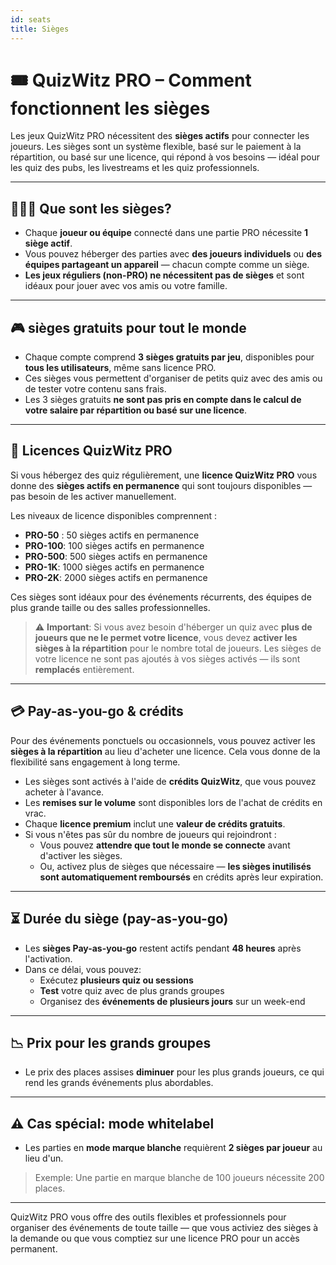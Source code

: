 ```yaml
---
id: seats
title: Sièges
---
```


# 🎟️ QuizWitz PRO – Comment fonctionnent les sièges

Les jeux QuizWitz PRO nécessitent des **sièges actifs** pour connecter les joueurs. Les sièges sont un système flexible, basé sur le paiement à la répartition, ou basé sur une licence, qui répond à vos besoins — idéal pour les quiz des pubs, les livestreams et les quiz professionnels.

---

## 🧑‍🤝‍🧑 Que sont les sièges?

- Chaque **joueur ou équipe** connecté dans une partie PRO nécessite **1 siège actif**.
- Vous pouvez héberger des parties avec **des joueurs individuels** ou **des équipes partageant un appareil** — chacun compte comme un siège.
- **Les jeux réguliers (non-PRO) ne nécessitent pas de sièges** et sont idéaux pour jouer avec vos amis ou votre famille.

---

## 🎮 sièges gratuits pour tout le monde

- Chaque compte comprend **3 sièges gratuits par jeu**, disponibles pour **tous les utilisateurs**, même sans licence PRO.
- Ces sièges vous permettent d'organiser de petits quiz avec des amis ou de tester votre contenu sans frais.
- Les 3 sièges gratuits **ne sont pas pris en compte dans le calcul de votre salaire par répartition ou basé sur une licence**.

---

## 💼 Licences QuizWitz PRO

Si vous hébergez des quiz régulièrement, une **licence QuizWitz PRO** vous donne des **sièges actifs en permanence** qui sont toujours disponibles — pas besoin de les activer manuellement.

Les niveaux de licence disponibles comprennent :

- **PRO-50** : 50 sièges actifs en permanence
- **PRO-100**: 100 sièges actifs en permanence
- **PRO-500**: 500 sièges actifs en permanence
- **PRO-1K**: 1000 sièges actifs en permanence
- **PRO-2K**: 2000 sièges actifs en permanence

Ces sièges sont idéaux pour des événements récurrents, des équipes de plus grande taille ou des salles professionnelles.

> ⚠️ **Important**: Si vous avez besoin d'héberger un quiz avec **plus de joueurs que ne le permet votre licence**, vous devez **activer les sièges à la répartition** pour le nombre total de joueurs. Les sièges de votre licence ne sont pas ajoutés à vos sièges activés — ils sont **remplacés** entièrement.

---

## 💳 Pay-as-you-go & crédits

Pour des événements ponctuels ou occasionnels, vous pouvez activer les **sièges à la répartition** au lieu d'acheter une licence. Cela vous donne de la flexibilité sans engagement à long terme.

- Les sièges sont activés à l'aide de **crédits QuizWitz**, que vous pouvez acheter à l'avance.
- Les **remises sur le volume** sont disponibles lors de l'achat de crédits en vrac.
- Chaque **licence premium** inclut une **valeur de crédits gratuits**.
- Si vous n'êtes pas sûr du nombre de joueurs qui rejoindront :
    - Vous pouvez **attendre que tout le monde se connecte** avant d'activer les sièges.
    - Ou, activez plus de sièges que nécessaire — **les sièges inutilisés sont automatiquement remboursés** en crédits après leur expiration.

---

## ⏳ Durée du siège (pay-as-you-go)

- Les **sièges Pay-as-you-go** restent actifs pendant **48 heures** après l'activation.
- Dans ce délai, vous pouvez:
    - Exécutez **plusieurs quiz ou sessions**
    - **Test** votre quiz avec de plus grands groupes
    - Organisez des **événements de plusieurs jours** sur un week-end

---

## 📉 Prix pour les grands groupes

- Le prix des places assises **diminuer** pour les plus grands joueurs, ce qui rend les grands événements plus abordables.

---

## ⚠️ Cas spécial: mode whitelabel

- Les parties en **mode marque blanche** requièrent **2 sièges par joueur** au lieu d'un.

> Exemple: Une partie en marque blanche de 100 joueurs nécessite 200 places.

---

QuizWitz PRO vous offre des outils flexibles et professionnels pour organiser des événements de toute taille — que vous activiez des sièges à la demande ou que vous comptiez sur une licence PRO pour un accès permanent.
